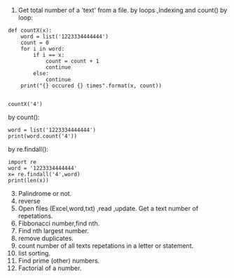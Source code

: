 1. Get total number of a 'text' from a file.  by loops ,Indexing and count()
by loop:
```
def countX(x):
    word = list('1223334444444')
    count = 0
    for i in word:
        if i == x:
            count = count + 1
            continue
        else:
            continue
    print("{} occured {} times".format(x, count))


countX('4')
```

by count():
```
word = list('1223334444444')
print(word.count('4'))
```

by re.findall():
```
import re
word = '1223334444444'
x= re.findall('4',word)
print(len(x))
```


3. Palindrome or not.
4. reverse
5. Open files (Excel,word,txt) ,read ,update. Get a text number of repetations.
6. Fibbonacci number,find nth.
7. Find nth largest number.
8. remove duplicates.
9. count number of all texts repetations in a letter or statement.
10. list sorting.
11. Find prime (other) numbers.
12. Factorial of a number.
